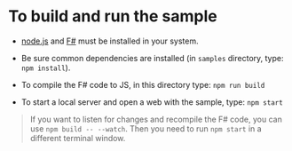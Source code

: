 # To build and run the sample

* [node.js](http://nodejs.org) and [F#](http://fsharp.org) must be installed in your system.

* Be sure common dependencies are installed (in `samples` directory, type: `npm install`).

* To compile the F# code to JS, in this directory type: `npm run build`

* To start a local server and open a web with the sample, type: `npm start`

> If you want to listen for changes and recompile
the F# code, you can use `npm build -- --watch`.
Then you need to run `npm start` in a different
terminal window.
